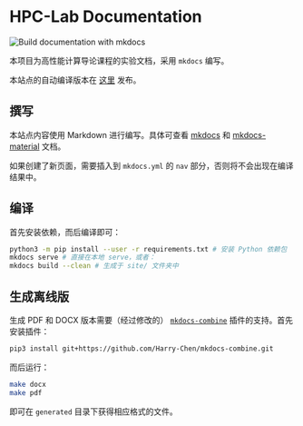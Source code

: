 # HPC-Lab Documentation

![Build documentation with mkdocs](https://github.com/thu-cs-lab/HPC-Lab-Docs/workflows/Build%20documentation%20with%20mkdocs/badge.svg)

本项目为高性能计算导论课程的实验文档，采用 `mkdocs` 编写。

本站点的自动编译版本在 [这里](https://lab.cs.tsinghua.edu.cn/hpc/doc/) 发布。

## 撰写

本站点内容使用 Markdown 进行编写。具体可查看 [mkdocs](https://www.mkdocs.org/) 和 [mkdocs-material](https://squidfunk.github.io/mkdocs-material/extensions/pymdown/) 文档。

如果创建了新页面，需要插入到 `mkdocs.yml` 的 `nav` 部分，否则将不会出现在编译结果中。

## 编译

首先安装依赖，而后编译即可：

```bash
python3 -m pip install --user -r requirements.txt # 安装 Python 依赖包
mkdocs serve # 直接在本地 serve，或者：
mkdocs build --clean # 生成于 site/ 文件夹中
```

## 生成离线版

生成 PDF 和 DOCX 版本需要（经过修改的） [`mkdocs-combine`](https://github.com/Harry-Chen/mkdocs-combine) 插件的支持。首先安装插件：

```bash
pip3 install git+https://github.com/Harry-Chen/mkdocs-combine.git
```

而后运行：

```bash
make docx
make pdf
```

即可在 `generated` 目录下获得相应格式的文件。
